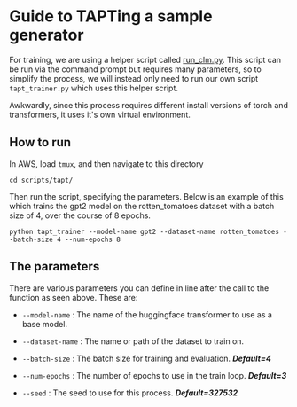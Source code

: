 Guide to TAPTing a sample generator
==========================

For training, we are using a helper script called [run_clm.py](https://github.com/huggingface/transformers/blob/main/examples/pytorch/language-modeling/run_clm.py). This script can be run via the command prompt but requires many parameters, so to simplify the process, we will instead only need to run our own script `tapt_trainer.py` which uses this helper script.

Awkwardly, since this process requires different install versions of torch and transformers, it uses it's own virtual environment.

How to run
-------------

In AWS, load `tmux`, and then navigate to this directory

```
cd scripts/tapt/
```

Then run the script, specifying the parameters. Below is an example of this which trains the gpt2 model on the rotten_tomatoes dataset with a batch size of 4, over the course of 8 epochs.

```
python tapt_trainer --model-name gpt2 --dataset-name rotten_tomatoes --batch-size 4 --num-epochs 8
```

The parameters
---------------------------

There are various parameters you can define in line after the call to the function as seen above. These are:


- `--model-name` : The name of the huggingface transformer to use as a base model.

- `--dataset-name` : The name or path of the dataset to train on.

- `--batch-size` : The batch size for training and evaluation. ***Default=4***

- `--num-epochs` : The number of epochs to use in the train loop. ***Default=3***

- `--seed` : The seed to use for this process. ***Default=327532***
